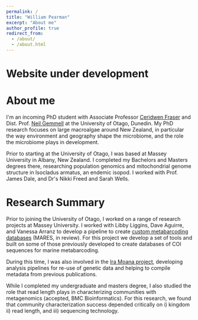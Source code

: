 ```yaml
---
permalink: /
title: "William Pearman"
excerpt: "About me"
author_profile: true
redirect_from: 
  - /about/
  - /about.html
---
```


Website under development
======

About me
======
I'm an incoming PhD student with Associate Professor [Ceridwen Fraser](http://ceridwenfraser.com/) and Dist. Prof. [Neil Gemmell](https://gemmell-lab.otago.ac.nz/) at the University of Otago, Dunedin. My PhD research focuses on large macroalgae around New Zealand, in particular the way environment and geography shape the microbiome, and the role the microbiome plays in development. 

Prior to starting at the University of Otago, I was based at Massey University in Albany, New Zealand. I completed my Bachelors and Masters degrees there, researching population genomics and mitochondrial genome structure in Isocladus armatus, an endemic isopod. I worked with Prof. James Dale, and Dr's Nikki Freed and Sarah Wells.

Research Summary
======
Prior to joining the University of Otago, I worked on a range of research projects at Massey University.
I worked with Libby Liggins, Dave Aguirre, and Vanessa Arranz to develop a pipeline to create [custom metabarcoding databases](https://github.com/wpearman1996/custom_metabarcoding_databases) (MARES, in review). For this project we develop a set of tools and built on some of those previously developed to create databases of COI sequences for marine metabarcoding. 

During this time, I was also involved in the [Ira Moana project](https://sites.massey.ac.nz/iramoana/), developing analysis pipelines for re-use of genetic data and helping to compile metadata from previous publications. 

While I completed my undergraduate and masters degree, I also studied the role that read length plays in characterizing communities with metagenomics (accepted, BMC Bioinformatics). For this research, we found that community characterization success depended critically on i) kingdom ii) read length, and iii) sequencing technology.
